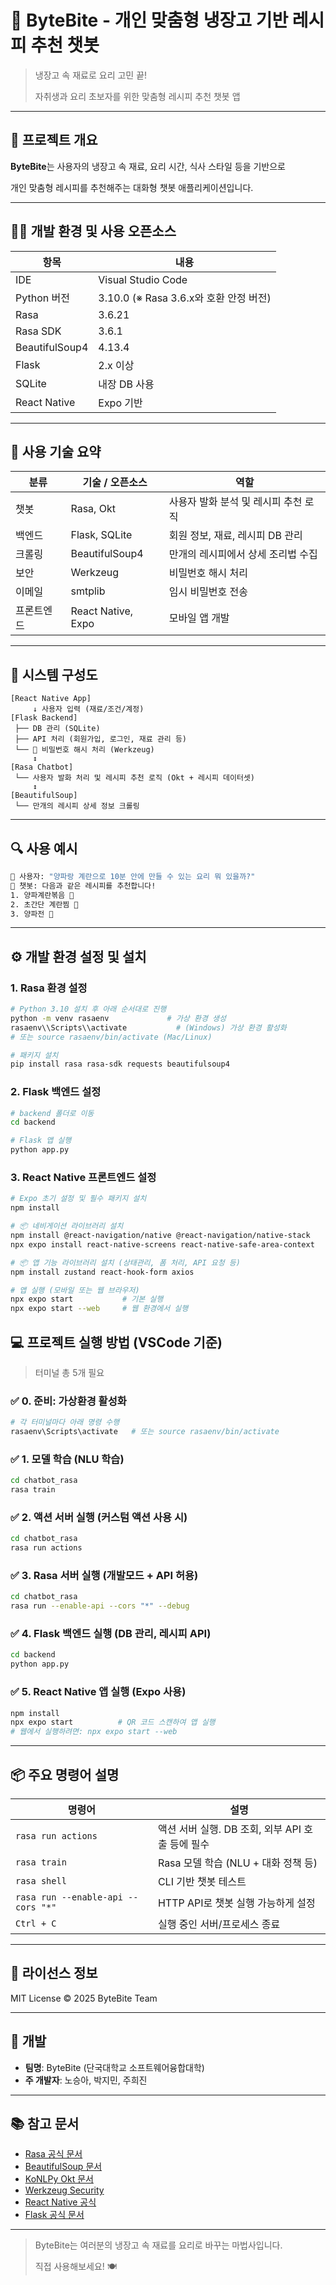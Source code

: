 # 🍱 ByteBite - 개인 맞춤형 냉장고 기반 레시피 추천 챗봇

> 냉장고 속 재료로 요리 고민 끝!
> 
> 
> 자취생과 요리 초보자를 위한 맞춤형 레시피 추천 챗봇 앱
> 

---

## 📌 프로젝트 개요

**ByteBite**는 사용자의 냉장고 속 재료, 요리 시간, 식사 스타일 등을 기반으로

개인 맞춤형 레시피를 추천해주는 대화형 챗봇 애플리케이션입니다.

---

## 🧑‍💻 개발 환경 및 사용 오픈소스

| 항목 | 내용 |
| --- | --- |
| IDE | Visual Studio Code |
| Python 버전 | 3.10.0 (※ Rasa 3.6.x와 호환 안정 버전) |
| Rasa | 3.6.21 |
| Rasa SDK | 3.6.1 |
| BeautifulSoup4 | 4.13.4 |
| Flask | 2.x 이상 |
| SQLite | 내장 DB 사용 |
| React Native | Expo 기반 |

---

## 🧠 사용 기술 요약

| 분류 | 기술 / 오픈소스 | 역할 |
| --- | --- | --- |
| 챗봇 | Rasa, Okt | 사용자 발화 분석 및 레시피 추천 로직 |
| 백엔드 | Flask, SQLite | 회원 정보, 재료, 레시피 DB 관리 |
| 크롤링 | BeautifulSoup4 | 만개의 레시피에서 상세 조리법 수집 |
| 보안 | Werkzeug | 비밀번호 해시 처리 |
| 이메일 | smtplib | 임시 비밀번호 전송 |
| 프론트엔드 | React Native, Expo | 모바일 앱 개발 |

---

## 🔗 시스템 구성도

```
[React Native App]
     ↓ 사용자 입력 (재료/조건/계정)
[Flask Backend]
 ├── DB 관리 (SQLite)
 ├── API 처리 (회원가입, 로그인, 재료 관리 등)
 └── 🔐 비밀번호 해시 처리 (Werkzeug)
     ↕
[Rasa Chatbot]
 └── 사용자 발화 처리 및 레시피 추천 로직 (Okt + 레시피 데이터셋)
     ↕
[BeautifulSoup]
 └── 만개의 레시피 상세 정보 크롤링
```

---

## 🔍 사용 예시

```bash
💬 사용자: "양파랑 계란으로 10분 안에 만들 수 있는 요리 뭐 있을까?"
🤖 챗봇: 다음과 같은 레시피를 추천합니다!
1. 양파계란볶음 🍳
2. 초간단 계란찜 🥣
3. 양파전 🥘
```

---

## ⚙️ 개발 환경 설정 및 설치

### 1. Rasa 환경 설정

```bash
# Python 3.10 설치 후 아래 순서대로 진행
python -m venv rasaenv             # 가상 환경 생성
rasaenv\\Scripts\\activate           # (Windows) 가상 환경 활성화
# 또는 source rasaenv/bin/activate (Mac/Linux)

# 패키지 설치
pip install rasa rasa-sdk requests beautifulsoup4
```

### 2. Flask 백엔드 설정

```bash
# backend 폴더로 이동
cd backend

# Flask 앱 실행
python app.py
```

### 3. React Native 프론트엔드 설정

```bash
# Expo 초기 설정 및 필수 패키지 설치
npm install

# 📦 네비게이션 라이브러리 설치
npm install @react-navigation/native @react-navigation/native-stack
npx expo install react-native-screens react-native-safe-area-context

# 📦 앱 기능 라이브러리 설치 (상태관리, 폼 처리, API 요청 등)
npm install zustand react-hook-form axios

# 앱 실행 (모바일 또는 웹 브라우저)
npx expo start           # 기본 실행
npx expo start --web     # 웹 환경에서 실행
```

## 💻 프로젝트 실행 방법 (VSCode 기준)

> 터미널 총 5개 필요
> 

### ✅ 0. 준비: 가상환경 활성화

```bash
# 각 터미널마다 아래 명령 수행
rasaenv\Scripts\activate   # 또는 source rasaenv/bin/activate
```

### ✅ 1. 모델 학습 (NLU 학습)

```bash
cd chatbot_rasa
rasa train
```

### ✅ 2. 액션 서버 실행 (커스텀 액션 사용 시)

```bash
cd chatbot_rasa
rasa run actions
```

### ✅ 3. Rasa 서버 실행 (개발모드 + API 허용)

```bash
cd chatbot_rasa
rasa run --enable-api --cors "*" --debug
```

### ✅ 4. Flask 백엔드 실행 (DB 관리, 레시피 API)

```bash
cd backend
python app.py
```

### ✅ 5. React Native 앱 실행 (Expo 사용)

```bash
npm install
npx expo start          # QR 코드 스캔하여 앱 실행
# 웹에서 실행하려면: npx expo start --web
```

---

## 📦 주요 명령어 설명

| 명령어 | 설명 |
| --- | --- |
| `rasa run actions` | 액션 서버 실행. DB 조회, 외부 API 호출 등에 필수 |
| `rasa train` | Rasa 모델 학습 (NLU + 대화 정책 등) |
| `rasa shell` | CLI 기반 챗봇 테스트 |
| `rasa run --enable-api --cors "*"` | HTTP API로 챗봇 실행 가능하게 설정 |
| `Ctrl + C` | 실행 중인 서버/프로세스 종료 |

---


## 📄 라이선스 정보

MIT License © 2025 ByteBite Team

---

## 👥 개발

- **팀명**: ByteBite (단국대학교 소프트웨어융합대학)
- **주 개발자**: 노승아, 박지민, 주희진

---

## 📚 참고 문서

- [Rasa 공식 문서](https://rasa.com/docs/)
- [BeautifulSoup 문서](https://www.crummy.com/software/BeautifulSoup/bs4/doc/)
- [KoNLPy Okt 문서](https://konlpy.org/ko/latest/)
- [Werkzeug Security](https://werkzeug.palletsprojects.com/)
- [React Native 공식](https://reactnative.dev/)
- [Flask 공식 문서](https://flask.palletsprojects.com/)

---

> ByteBite는 여러분의 냉장고 속 재료를 요리로 바꾸는 마법사입니다.
> 
> 
> 직접 사용해보세요! 🍽️
>
